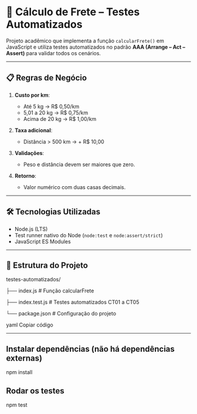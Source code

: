 # 🚚 Cálculo de Frete – Testes Automatizados

Projeto acadêmico que implementa a função `calcularFrete()` em JavaScript e utiliza testes automatizados no padrão **AAA (Arrange – Act – Assert)** para validar todos os cenários.

---

## 📋 Regras de Negócio

1. **Custo por km**:
   - Até 5 kg → R$ 0,50/km  
   - 5,01 a 20 kg → R$ 0,75/km  
   - Acima de 20 kg → R$ 1,00/km  

2. **Taxa adicional**:
   - Distância > 500 km → + R$ 10,00  

3. **Validações**:
   - Peso e distância devem ser maiores que zero.

4. **Retorno**:
   - Valor numérico com duas casas decimais.

---

## 🛠 Tecnologias Utilizadas

- Node.js (LTS)
- Test runner nativo do Node (`node:test` e `node:assert/strict`)
- JavaScript ES Modules

---

## 📂 Estrutura do Projeto

testes-automatizados/

├── index.js # Função calcularFrete

├── index.test.js # Testes automatizados CT01 a CT05

└── package.json # Configuração do projeto

yaml
Copiar código

---

## Instalar dependências (não há dependências externas)

npm install

## Rodar os testes

npm test

